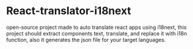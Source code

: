 # React-translator-i18next
 open-source project made to auto translate react apps using i18next, this project should extract components text, translate, and replace it with i18n function, also it generates the json file for your target languages. 
